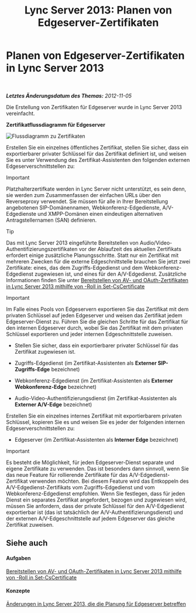 ﻿---
title: 'Lync Server 2013: Planen von Edgeserver-Zertifikaten'
TOCTitle: Planen von Edgeserver-Zertifikaten
ms:assetid: f1dfe220-2398-4ac8-ba4c-206c8c0cbc50
ms:mtpsurl: https://technet.microsoft.com/de-de/library/Gg413010(v=OCS.15)
ms:contentKeyID: 49295871
ms.date: 05/19/2016
mtps_version: v=OCS.15
ms.translationtype: HT
---

# Planen von Edgeserver-Zertifikaten in Lync Server 2013

 

_**Letztes Änderungsdatum des Themas:** 2012-11-05_

Die Erstellung von Zertifikaten für Edgeserver wurde in Lync Server 2013 vereinfacht.

**Zertifikatflussdiagramm für Edgeserver**

![Flussdiagramm zu Zertifikaten](images/Gg413010.a5fc20db-7ced-4364-b577-6a709a8367cd(OCS.15).jpg "Flussdiagramm zu Zertifikaten")

Erstellen Sie ein einzelnes öffentliches Zertifikat, stellen Sie sicher, dass ein exportierbarer privater Schlüssel für das Zertifikat definiert ist, und weisen Sie es unter Verwendung des Zertifikat-Assistenten den folgenden externen Edgeserverschnittstellen zu:


> [!IMPORTANT]
> Platzhalterzertifkate werden in Lync Server nicht unterstützt, es sein denn, sie werden zum Zusammenfassen der einfachen URLs über den Reverseproxy verwendet. Sie müssen für alle in Ihrer Bereitstellung angebotenen SIP-Domänennamen, Webkonferenz-Edgedienste, A/V-Edgedienste und XMPP-Domänen einen eindeutigen alternativen Antragstellernamen (SAN) definieren.




> [!TIP]
> Das mit Lync Server 2013 eingeführte Bereitstellen von Audio/Video-Authentifizierungszertifikaten vor der Ablaufzeit des aktuellen Zertifikats erfordert einige zusätzliche Planungsschritte. Statt nur ein Zertifikat mit mehreren Zwecken für die externe Edgeschnittstelle brauchen Sie jetzt zwei Zertifikate: eines, das dem Zugriffs-Edgedienst und dem Webkonferenz-Edgedienst zugewiesen ist, und eines für den A/V-Edgedienst. Zusätzliche Informationen finden Sie unter <A href="lync-server-2013-staging-av-and-oauth-certificates-using-roll-in-https://docs.microsoft.com/en-us/powershell/module/skype/Set-CsCertificate">Bereitstellen von AV- und OAuth-Zertifikaten in Lync Server 2013 mithilfe von -Roll in Set-CsCertificate</A>




> [!IMPORTANT]
> Im Falle eines Pools von Edgeservern exportieren Sie das Zertifikat mit dem privaten Schlüssel auf jeden Edgeserver und weisen das Zertifikat jedem Edgeserver-Dienst zu. Führen Sie die gleichen Schritte für das Zertifikat für den internen Edgeserver durch, wobei Sie das Zertifikat mit dem privaten Schlüssel exportieren und jeder internen Edgeschnittstelle zuweisen.



  - Stellen Sie sicher, dass ein exportierbarer privater Schlüssel für das Zertifikat zugewiesen ist.

  - Zugriffs-Edgedienst (im Zertifikat-Assistenten als **Externer SIP-Zugriffs-Edge** bezeichnet)

  - Webkonferenz-Edgedienst (im Zertifikat-Assistenten als **Externer Webkonferenz-Edge** bezeichnet)

  - Audio-Video-Authentifizierungsdienst (im Zertifikat-Assistenten als **Externer A/V-Edge** bezeichnet)

Erstellen Sie ein einzelnes internes Zertifikat mit exportierbarem privaten Schlüssel, kopieren Sie es und weisen Sie es jeder der folgenden internen Edgeserverschnittstellen zu:

  - Edgeserver (im Zertifikat-Assistenten als **Interner Edge** bezeichnet)


> [!IMPORTANT]
> Es besteht die Möglichkeit, für jeden Edgeserver-Dienst separate und eigene Zertifikate zu verwenden. Das ist besonders dann sinnvoll, wenn Sie das neue Feature für rollierende Zertifikate für das A/V-Edgedienst-Zertifikat verwenden möchten. Bei diesem Feature wird das Entkoppeln des A/V-Edgedienst-Zertifikats vom Zugriffs-Edgedienst und vom Webkonferenz-Edgedienst empfohlen. Wenn Sie festlegen, dass für jeden Dienst ein separates Zertifikat angefordert, bezogen und zugewiesen wird, müssen Sie anfordern, dass der private Schlüssel für den A/V-Edgedienst exportierbar ist (das ist tatsächlich der A/V-Authentifizierungsdienst) und der externen A/V-Edgeschnittstelle auf jedem Edgeserver das gleiche Zertifikat zuweisen.



## Siehe auch

#### Aufgaben

[Bereitstellen von AV- und OAuth-Zertifikaten in Lync Server 2013 mithilfe von -Roll in Set-CsCertificate](lync-server-2013-staging-av-and-oauth-certificates-using-roll-in-https://docs.microsoft.com/en-us/powershell/module/skype/Set-CsCertificate)  

#### Konzepte

[Änderungen in Lync Server 2013, die die Planung für Edgeserver betreffen](lync-server-2013-changes-in-lync-server-that-affect-edge-server-planning.md)


